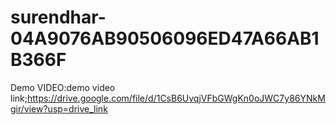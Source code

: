 # surendhar-04A9076AB90506096ED47A66AB1B366F
Demo VIDEO:demo video link;https://drive.google.com/file/d/1CsB6UvqjVFbGWgKn0oJWC7y86YNkMgir/view?usp=drive_link
